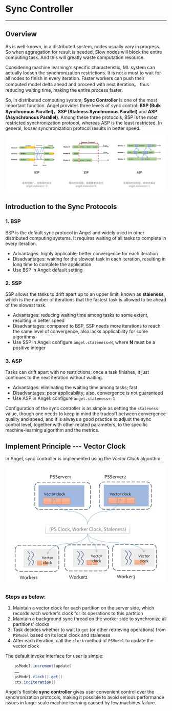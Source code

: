 # Sync Controller

---

## Overview


As is well-known, in a distributed system, nodes usually vary in progress. So when aggregation for  result is needed, Slow nodes will block the entire computing task. And this will greatly waste computation resource.

Considering machine learning's specific characteristic, ML system can actually loosen the synchronization restrictions. It is not a must to wait for all nodes to finish in every iteration. Faster workers can push their computed model delta ahead and proceed with next iteration。 thus reducing waiting time, making the entire process faster.

So, in distributed computing system, **Sync Controller** is one of the most important function. Angel provides three levels of sync control: **BSP (Bulk Synchronous Parallel)**，**SSP (Stalness Synchronous Parallel)** and **ASP (Asynchronous Parallel)**. Among these three protocols, BSP is the most restricted synchronization protocol, whereas ASP is the least restricted. In general, looser synchronization protocol results in better speed.


![](../img/sync_controller.png)

## Introduction to the Sync Protocols

### 1. BSP
BSP is the default sync protocol in Angel and widely used in other distributed computing systems. It requires waiting of all tasks to complete in every iteration.

 - Advantages: highly applicable; better convergence for each iteration
 - Disadvantages: waiting for the slowest task in each iteration, resulting in long time to complete the application
 - Use BSP in Angel: default setting

### 2. SSP
SSP allows the tasks to drift apart up to an upper limit, known as **staleness**, which is the number of iterations that the fastest task is allowed to be ahead of the slowest task.

 - Advantages: reducing waiting time among tasks to some extent, resulting in better speed
 - Disadvantages: compared to BSP, SSP needs more iterations to reach the same level of convergence, also lacks applicability for some algorithms
 - Use SSP in Angel: configure `angel.staleness=N`, where **N** must be a positive integer

### 3. ASP

Tasks can drift apart with no restrictions; once a task finishes, it just continues to the next iteration without waiting.

- Advantages: eliminating the waiting time among tasks; fast
- Disadvantages: poor applicability; also, convergence is not guaranteed  
- Use ASP in Angel: configure `angel.staleness=-1`

Configuration of the sync controller is as simple as setting the `staleness` value, though one needs to keep in mind the tradeoff between convergence quality and speed, and it is always a good practice to adjust the sync control level, together with other related parameters, to the specific machine-learning algorithm and the metrics.


## Implement Principle --- Vector Clock

In Angel, sync controller is implemented using the *Vector Clock* algorithm.

![](../img/sync_controller_1.png)


### Steps as below:

 1. Maintain a vector clock for each partition on the server side, which records each worker's clock for its operations to this partition
 2. Maintain a background sync thread on the worker side to synchronize all partitions' clocks
 3. Task decides whether to wait to `get` (or other retrieving operations) from `PSModel` based on its local clock and staleness
 4. After each iteration, call the `clock` method of `PSModel` to update the vector clock

The default invoke interface for user is simple:

```Scala
	psModel.increment(update)
	……
	psModel.clock().get()
	ctx.incIteration()


```

Angel's flexible **sync controller** gives user convenient control over the synchronization protocols, making it possible to avoid serious performance issues in large-scale machine learning caused by few machines failure.
